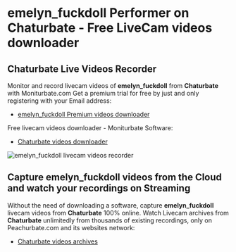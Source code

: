 # emelyn_fuckdoll Performer on Chaturbate - Free LiveCam videos downloader

## Chaturbate Live Videos Recorder

Monitor and record livecam videos of **emelyn_fuckdoll** from **Chaturbate** with Moniturbate.com
Get a premium trial for free by just and only registering with your Email address:
* [emelyn_fuckdoll Premium videos downloader](https://moniturbate.com/request-demo-licence-key.html)

Free livecam videos downloader - Moniturbate Software:
* [Chaturbate videos downloader](https://moniturbate.com/moniturbate-download-software.html)

![emelyn_fuckdoll livecam videos recorder](https://peachurnet.com/templates/moniturbate-software.png)


## Capture emelyn_fuckdoll videos from the Cloud and watch your recordings on Streaming

Without the need of downloading a software, capture **emelyn_fuckdoll** livecam videos from **Chaturbate** 100% online.
Watch Livecam archives from **Chaturbate** unlimitedly from thousands of existing recordings, only on Peachurbate.com and its websites network:
* [Chaturbate videos archives](https://peachurnet.com/)